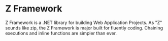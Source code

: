 # Z Framework
Z Framework is a .NET library for building Web Application Projects.
As "Z" sounds like zip, the Z Framework is major built for fluently coding.
Chaining executions and inline functions are simpler than ever.
